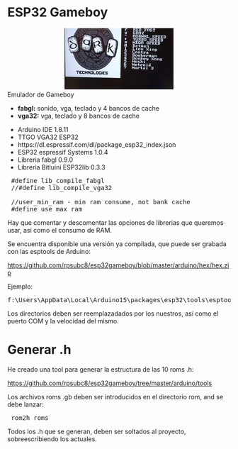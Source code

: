 # ESP32 Gameboy

<center><img src="https://github.com/rpsubc8/esp32gameboy/blob/master/preview/preview.jpg"></center>
Emulador de Gameboy
<ul>
 <li><b>fabgl:</b> sonido, vga, teclado y 4 bancos de cache</li>
 <li><b>vga32:</b> vga, teclado y 8 bancos de cache</li>
</ul> 

<ul>
 <li>Arduino IDE 1.8.11</li>
 <li>TTGO VGA32 ESP32</li>
 <li>https://dl.espressif.com/dl/package_esp32_index.json</li>
 <li>ESP32 espressif Systems 1.0.4</li>
 <li>Libreria fabgl 0.9.0</li>
 <li>Libreria Bitluini ESP32lib 0.3.3</li>
</ul>

<pre>
 #define lib_compile_fabgl
 //#define lib_compile_vga32
 
 //user_min_ram - min ram consume, not bank cache
 #define use_max_ram
</pre>

Hay que comentar y descomentar las opciones de librerias que queremos usar, así como el consumo de RAM.

Se encuentra disponible una versión ya compilada, que puede ser grabada con las esptools de Arduino:

https://github.com/rpsubc8/esp32gameboy/blob/master/arduino/hex/hex.zip

Ejemplo:

<pre>
f:\Users\AppData\Local\Arduino15\packages\esp32\tools\esptool_py\2.6.1/esptool.exe --chip esp32 --port COM44 --baud 921600 --before default_reset --after hard_reset write_flash -z --flash_mode dio --flash_freq 80m --flash_size detect 0xe000 f:\Users\AppData\Local\Arduino15\packages\esp32\hardware\esp32\1.0.4/tools/partitions/boot_app0.bin 0x1000 f:\Users\AppData\Local\Arduino15\packages\esp32\hardware\esp32\1.0.4/tools/sdk/bin/bootloader_qio_80m.bin 0x10000 v:\Temp\arduino_build_211050/gameboy.ino.bin 0x8000 v:\Temp\arduino_build_211050/gameboy.ino.partitions.bin 
</pre>

Los directorios deben ser reemplazadados por los nuestros, así como el puerto COM y la velocidad del mismo.


<h1>Generar .h</h1>
He creado una tool para generar la estructura de las 10 roms .h:

https://github.com/rpsubc8/esp32gameboy/tree/master/arduino/tools

Los archivos roms .gb deben ser introducidos en el directorio rom, and se debe lanzar:
<pre>
 rom2h roms
</pre>
Todos los .h que se generan, deben ser soltados al proyecto, sobreescribiendo los actuales.
